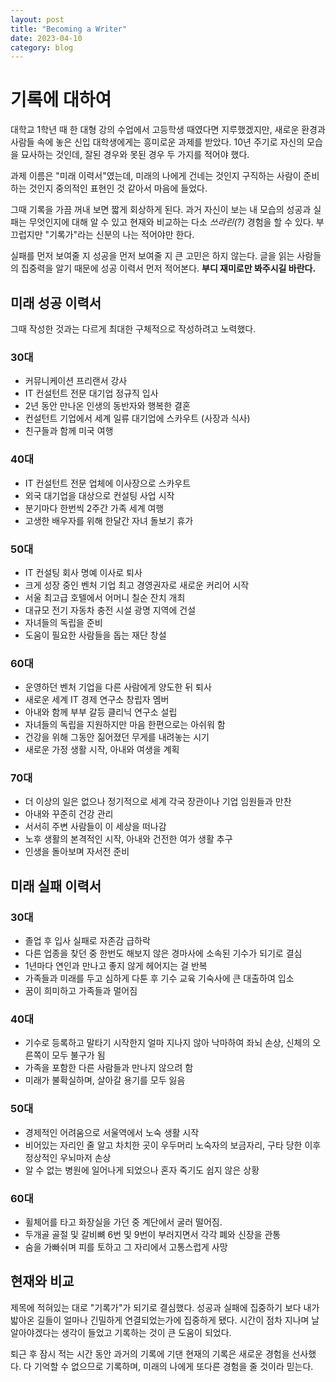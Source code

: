```yaml
---
layout: post
title: "Becoming a Writer"
date: 2023-04-10
category: blog
---
```



# 기록에 대하여
대학교 1학년 때 한 대형 강의 수업에서 고등학생 때였다면 지루했겠지만, 새로운 환경과 사람들 속에 놓은 신입 대학생에게는 흥미로운 과제를 받았다. 10년 주기로 자신의 모습을 묘사하는 것인데, 잘된 경우와 못된 경우 두 가지를 적어야 했다. 

과제 이름은 "미래 이력서"였는데, 미래의 나에게 건네는 것인지 구직하는 사람이 준비하는 것인지 중의적인 표현인 것 같아서 마음에 들었다. 

그때 기록을 가끔 꺼내 보면 짧게 회상하게 된다. 과거 자신이 보는 내 모습의 성공과 실패는 무엇인지에 대해 알 수 있고 현재와 비교하는 다소 *쓰라린(?)* 경험을 할 수 있다. 부끄럽지만 "기록가"라는 신분의 나는 적어야만 한다. 

실패를 먼저 보여줄 지 성공을 먼저 보여줄 지 큰 고민은 하지 않는다. 글을 읽는 사람들의 집중력을 알기 때문에 성공 이력서 먼저 적어본다. **부디 재미로만 봐주시길 바란다.**


## 미래 성공 이력서
그때 작성한 것과는 다르게 최대한 구체적으로 작성하려고 노력했다. 

### 30대
- 커뮤니케이션 프리랜서 강사
- IT 컨설턴트 전문 대기업 정규직 입사
- 2년 동안 만나온 인생의 동반자와 행복한 결혼
- 컨설턴트 기업에서 세계 일류 대기업에 스카우트 (사장과 식사)
- 친구들과 함께 미국 여행

### 40대
- IT 컨설턴트 전문 업체에 이사장으로 스카우트
- 외국 대기업을 대상으로 컨설팅 사업 시작
- 분기마다 한번씩 2주간 가족 세계 여행
- 고생한 배우자를 위해 한달간 자녀 돌보기 휴가

### 50대
- IT 컨설팅 회사 명예 이사로 퇴사
- 크게 성장 중인 벤처 기업 최고 경영권자로 새로운 커리어 시작
- 서울 최고급 호텔에서 어머니 칠순 잔치 개최
- 대규모 전기 자동차 충전 시설 광명 지역에 건설
- 자녀들의 독립을 준비
- 도움이 필요한 사람들을 돕는 재단 창설

### 60대
- 운영하던 벤처 기업을 다른 사람에게 양도한 뒤 퇴사
- 새로운 세계 IT 경제 연구소 창립자 멤버
- 아내와 함께 부부 갈등 클리닉 연구소 설립
- 자녀들의 독립을 지원하지만 마음 한편으로는 아쉬워 함
- 건강을 위해 그동안 짊어졌던 무게를 내려놓는 시기
- 새로운 가정 생활 시작, 아내와 여생을 계획

### 70대
- 더 이상의 일은 없으나 정기적으로 세계 각국 장관이나 기업 임원들과 만찬
- 아내와 꾸준히 건강 관리
- 서서히 주변 사람들이 이 세상을 떠나감
- 노후 생활의 본격적인 시작, 아내와 건전한 여가 생활 추구
- 인생을 돌아보며 자서전 준비


## 미래 실패 이력서

### 30대
- 졸업 후 입사 실패로 자존감 급하락
- 다른 업종을 찾던 중 한번도 해보지 않은 경마사에 소속된 기수가 되기로 결심
- 1년마다 연인과 만나고 좋지 않게 헤어지는 걸 반복
- 가족들과 미래를 두고 심하게 다툰 후 기수 교육 기숙사에 큰 대출하여 입소
- 꿈이 희미하고 가족들과 멀어짐

### 40대
- 기수로 등록하고 말타기 시작한지 얼마 지나지 않아 낙마하여 좌뇌 손상, 신체의 오른쪽이 모두 불구가 됨
- 가족을 포함한 다른 사람들과 만나지 않으려 함
- 미래가 불확실하며, 살아갈 용기를 모두 잃음

### 50대
- 경제적인 어려움으로 서울역에서 노숙 생활 시작
- 비어있는 자리인 줄 알고 차치한 곳이 우두머리 노숙자의 보금자리, 구타 당한 이후 정상적인 우뇌마저 손상
- 알 수 없는 병원에 일어나게 되었으나 혼자 죽기도 쉽지 않은 상황

### 60대
- 휠체어를 타고 화장실을 가던 중 계단에서 굴러 떨어짐. 
- 두개골 골절 및 갈비뼈 6번 및 9번이 부러지면서 각각 폐와 신장을 관통
- 숨을 가빠쉬며 피를 토하고 그 자리에서 고통스럽게 사망


## 현재와 비교
제목에 적혀있는 대로 "기록가"가 되기로 결심했다. 성공과 실패에 집중하기 보다 내가 밟아온 길들이 얼마나 긴밀하게 연결되었는가에 집중하게 됐다. 시간이 점차 지나며 날 알아야겠다는 생각이 들었고 기록하는 것이 큰 도움이 되었다. 

퇴근 후 잠시 적는 시간 동안 과거의 기록에 기댄 현재의 기록은 새로운 경험을 선사했다. 다 기억할 수 없으므로 기록하며, 미래의 나에게 또다른 경험을 줄 것이라 믿는다. 

